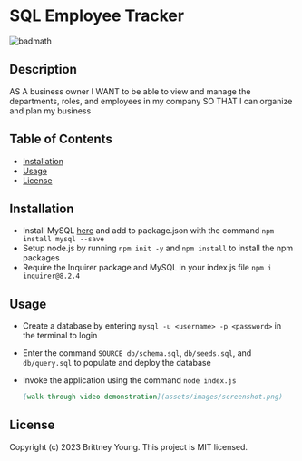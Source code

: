 # SQL Employee Tracker
![badmath](https://img.shields.io/badge/License-MIT-blue)
## Description

AS A business owner
I WANT to be able to view and manage the departments, roles, and employees in my company
SO THAT I can organize and plan my business

## Table of Contents

- [Installation](#installation)
- [Usage](#usage)
- [License](#license)

## Installation
* Install MySQL [here](https://coding-boot-camp.github.io/full-stack/mysql/mysql-installation-guide) and add to package.json with the command ```npm install mysql --save```
* Setup node.js by running ```npm init -y``` and ```npm install``` to install the npm packages
* Require the Inquirer package and MySQL in your index.js file ```npm i inquirer@8.2.4```


## Usage
* Create a database by entering ```mysql -u <username> -p <password>``` in the terminal to login
* Enter the command ```SOURCE db/schema.sql```, ```db/seeds.sql```, and ```db/query.sql``` to populate and deploy the database
* Invoke the application using the command ```node index.js```


    ```md
    [walk-through video demonstration](assets/images/screenshot.png)
    ```

## License
Copyright (c) 2023 Brittney Young. This project is MIT licensed.
